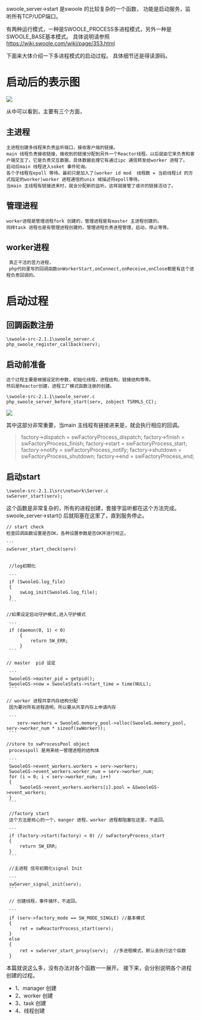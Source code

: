 swoole_server->start 是swoole 的比较复杂的一个函数，
功能是启动服务，监听所有TCP/UDP端口。

有两种运行模式，一种是SWOOLE_PROCESS多进程模式，另外一种是SWOOLE_BASE基本模式。
具体说明请参照 <https://wiki.swoole.com/wiki/page/353.html>

下面来大体介绍一下多进程模式的启动过程。
具体细节还是得读源码。
# 启动后的表示图
  ![ ](https://github.com/xianqiangzhao/swoole-analysis/blob/master/image/process.png?raw=true "Optional title")
 
  从中可以看到，主要有三个方面，
  ## 主进程
    主进程创建多线程来负责监听端口，接收客户端的链接。
    main 线程负责接收链接，接收到的链接分配到另外一个Reactor线程。以后就由它来负责和客户端交互了。它是负责交互数据，具体数据处理它有通过ipc 通信转发给worker 进程了。
    启动后main 线程进入soket 事件轮询。
    各个子线程在epoll 等待。最初只是加入了(worker id mod  线程数 = 当前线程id 的方式指定的worker)worker 进程通信的unix 域描述符epoll等待。
    当main 主线程有链接进来时，就会分配新的监听。这样就接管了或许的链接活动了。
  ## 管理进程
    worker进程是管理进程fork 创建的，管理进程是有master 主进程创建的。
    同样task 进程也是有管理进程创建的，管理进程负责进程管理，启动，停止等等。

  ## worker进程
   	 真正干活的苦力进程，
   	 php代码里写的回调函数onWorkerStart,onConnect,onReceive,onClose都是有这个进程负责回调的。


# 启动过程
   ## 回調函数注册
  ```
  \swoole-src-2.1.1\swoole_server.c
  php_swoole_register_callback(serv);

  ```
  ## 启动前准备
    这个过程主要是根据设定的参数，初始化线程，进程结构，链接结构等等。
    然后是Reactor创建，进程工厂模式函数注册的创建。
  ```
  \swoole-src-2.1.1\swoole_server.c
  php_swoole_server_before_start(serv, zobject TSRMLS_CC);
 
  ```
  ![ ](https://github.com/xianqiangzhao/swoole-analysis/blob/master/image/before_start.png?raw=true "Optional title")

   其中这部分非常重要，当main 主线程有链接进来是，就会执行相应的回调。
   >factory->dispatch = swFactoryProcess_dispatch;
   > factory->finish = swFactoryProcess_finish;
   > factory->start = swFactoryProcess_start;
   > factory->notify = swFactoryProcess_notify;
   > factory->shutdown = swFactoryProcess_shutdown;
   > factory->end = swFactoryProcess_end;

 ## 启动start
   ```
   \swoole-src-2.1.1\src\network\Server.c
   swServer_start(serv);

   ```
   这个函数是非常复杂的，所有的进程创建，套接字监听都在这个方法完成。
   swoole_server->start() 后就阻塞在这里了，直到服务停止。
   
    // start check
    检查回调函数设置是否OK，各种设置参数是否OK并进行校正。

    ```
    swServer_start_check(serv) 
   ```

    //log初期化  

    ```
    if (SwooleG.log_file)
    {
        swLog_init(SwooleG.log_file);
    }
    ```

   //如果设定启动守护模式,进入守护模式

    ```
    if (daemon(0, 1) < 0)
        {
            return SW_ERR;
        }
    ```

   // master  pid 设定

	```
    SwooleGS->master_pid = getpid();
    SwooleGS->now = SwooleStats->start_time = time(NULL);
	```

   // worker 进程共享内存结构分配   
    因为要对所有进程透明，所以要从共享内存上申请内存

    ```
       serv->workers = SwooleG.memory_pool->alloc(SwooleG.memory_pool, serv->worker_num * sizeof(swWorker));
	```

   //store to swProcessPool object
    processpoll 是用来统一管理进程的结构体

    ```
    SwooleGS->event_workers.workers = serv->workers;
    SwooleGS->event_workers.worker_num = serv->worker_num;
	for (i = 0; i < serv->worker_num; i++)
    {
        SwooleGS->event_workers.workers[i].pool = &SwooleGS->event_workers;
    }
    ```

    //factory start
    这个方法是核心的一个，manger 进程，worker 进程都阻塞在这里，不返回。

    ```
    if (factory->start(factory) < 0) // swFactoryProcess_start
    {
        return SW_ERR;
    }
    ```
    
    //主进程 信号初期化signal Init

    ```
    swServer_signal_init(serv);
	```

    // 创建线程，事件循环，不返回。

    ```
    if (serv->factory_mode == SW_MODE_SINGLE) //基本模式
    {
        ret = swReactorProcess_start(serv);
    }
    else
    {
        ret = swServer_start_proxy(serv);  //多进程模式，默认会执行这个函数
    }
   ```

   本篇就说这么多，没有办法对各个函数一一展开。
   接下来，会分别说明各个进程创建的过程。
   * 1、manager 创建
   * 2、worker 创建
   * 3、task 创建
   * 4、线程创建



